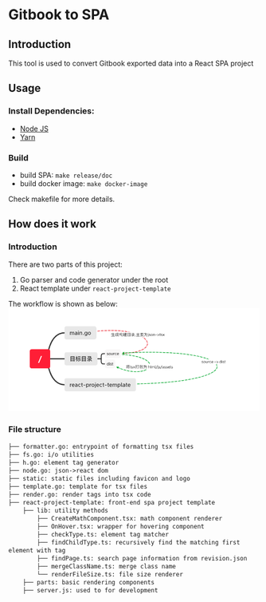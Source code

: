 # Gitbook to SPA

## Introduction

This tool is used to convert Gitbook exported data into a React SPA project

## Usage

### Install Dependencies:

- [Node JS](https://nodejs.org/)
- [Yarn](https://yarnpkg.com/)

### Build

- build SPA: `make release/doc`
- build docker image: `make docker-image`

Check makefile for more details.



## How does it work


### Introduction
There are two parts of this project: 

1. Go parser and code generator under the root
2. React template under `react-project-template`

The workflow is shown as below:
![introduce](./introduce.png "introduce")


### File structure

```
├── formatter.go: entrypoint of formatting tsx files
├── fs.go: i/o utilities
├── h.go: element tag generator
├── node.go: json->react dom
├── static: static files including favicon and logo
├── template.go: template for tsx files
├── render.go: render tags into tsx code
├── react-project-template: front-end spa project template
    ├── lib: utility methods
        ├── CreateMathComponent.tsx: math component renderer
        ├── OnHover.tsx: wrapper for hovering component
        ├── checkType.ts: element tag matcher
        ├── findChildType.ts: recursively find the matching first element with tag
        ├── findPage.ts: search page information from revision.json
        ├── mergeClassName.ts: merge class name
        └── renderFileSize.ts: file size renderer
    ├── parts: basic rendering components
    ├── server.js: used to for development
```
